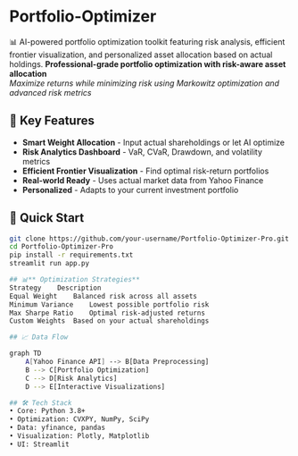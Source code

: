 # Portfolio-Optimizer
📊 AI-powered portfolio optimization toolkit featuring risk analysis, efficient frontier visualization, and personalized asset allocation based on actual holdings.
**Professional-grade portfolio optimization with risk-aware asset allocation**  
*Maximize returns while minimizing risk using Markowitz optimization and advanced risk metrics*

## 🌟 Key Features

- **Smart Weight Allocation** - Input actual shareholdings or let AI optimize
- **Risk Analytics Dashboard** - VaR, CVaR, Drawdown, and volatility metrics
- **Efficient Frontier Visualization** - Find optimal risk-return portfolios
- **Real-world Ready** - Uses actual market data from Yahoo Finance
- **Personalized** - Adapts to your current investment portfolio

## 🚀 Quick Start

```bash
git clone https://github.com/your-username/Portfolio-Optimizer-Pro.git
cd Portfolio-Optimizer-Pro
pip install -r requirements.txt
streamlit run app.py

## 📊** Optimization Strategies**
Strategy	Description
Equal Weight	Balanced risk across all assets
Minimum Variance	Lowest possible portfolio risk
Max Sharpe Ratio	Optimal risk-adjusted returns
Custom Weights	Based on your actual shareholdings

## 📈 Data Flow

graph TD
    A[Yahoo Finance API] --> B[Data Preprocessing]
    B --> C[Portfolio Optimization]
    C --> D[Risk Analytics]
    D --> E[Interactive Visualizations]

## 🛠️ Tech Stack
• Core: Python 3.8+
• Optimization: CVXPY, NumPy, SciPy
• Data: yfinance, pandas
• Visualization: Plotly, Matplotlib
• UI: Streamlit

